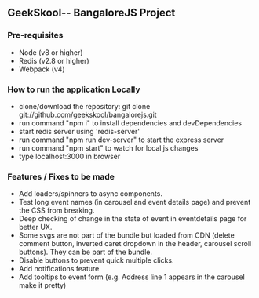 ## GeekSkool-- BangaloreJS Project

 ### Pre-requisites
 
 * Node (v8 or higher)
 * Redis (v2.8 or higher)
 * Webpack (v4)

 ### How to run the application Locally
 
 * clone/download the repository: git clone git://github.com/geekskool/bangalorejs.git
 * run command "npm i" to install dependencies and devDependencies
 * start redis server using 'redis-server'
 * run command "npm run dev-server" to start the express server
 * run command "npm start" to watch for local js changes
 * type localhost:3000 in browser

### Features / Fixes to be made
* Add loaders/spinners to async components.
* Test long event names (in carousel and event details page) and prevent the CSS from breaking.
* Deep checking of change in the state of event in eventdetails page for better UX.
* Some svgs are not part of the bundle but loaded from CDN (delete comment button, inverted caret dropdown in the header, carousel scroll buttons). They can be part of the bundle.
* Disable buttons to prevent quick multiple clicks.
* Add notifications feature
* Add tooltips to event form 
    (e.g. Address line 1 appears in the carousel make it pretty)